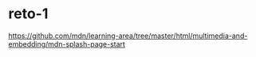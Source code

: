 # reto-1
https://github.com/mdn/learning-area/tree/master/html/multimedia-and-embedding/mdn-splash-page-start
